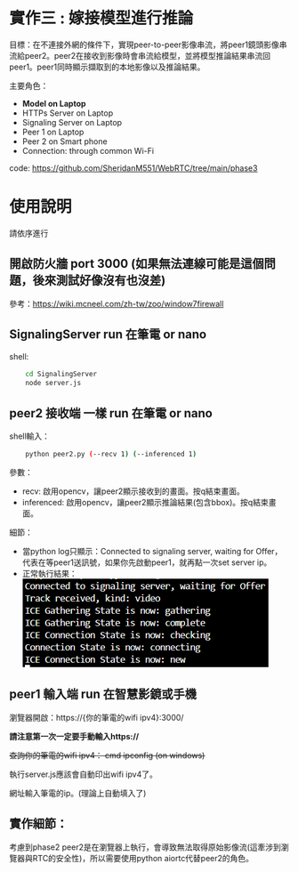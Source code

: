 # 實作三 : 嫁接模型進行推論
目標：在不連接外網的條件下，實現peer-to-peer影像串流，將peer1鏡頭影像串流給peer2。peer2在接收到影像時會串流給模型，並將模型推論結果串流回peer1。peer1同時顯示擷取到的本地影像以及推論結果。

主要角色：
* **Model on Laptop**
* HTTPs Server on Laptop
* Signaling Server on Laptop
* Peer 1 on Laptop
* Peer 2 on Smart phone
* Connection: through common Wi-Fi

code: https://github.com/SheridanM551/WebRTC/tree/main/phase3

# 使用說明
請依序進行
## 開啟防火牆 port 3000 (如果無法連線可能是這個問題，後來測試好像沒有也沒差)
參考：https://wiki.mcneel.com/zh-tw/zoo/window7firewall

## SignalingServer run 在筆電 or nano
shell:
```bash
    cd SignalingServer
    node server.js
```
## peer2 接收端 一樣 run 在筆電 or nano
shell輸入：
```bash
    python peer2.py (--recv 1) (--inferenced 1)
```
參數：
* recv: 啟用opencv，讓peer2顯示接收到的畫面。按q結束畫面。
* inferenced: 啟用opencv，讓peer2顯示推論結果(包含bbox)。按q結束畫面。

細節：
* 當python log只顯示：Connected to signaling server, waiting for Offer，代表在等peer1送訊號，如果你先啟動peer1，就再點一次set server ip。
* 正常執行結果：![alt text](image.png)

## peer1 輸入端 run 在智慧影鏡或手機
瀏覽器開啟：https://{你的筆電的wifi ipv4}:3000/

**請注意第一次一定要手動輸入https://**

~~查詢你的筆電的wifi ipv4： cmd ipconfig (on windows)~~

執行server.js應該會自動印出wifi ipv4了。

網址輸入筆電的ip。(理論上自動填入了)

## 實作細節：
考慮到phase2 peer2是在瀏覽器上執行，會導致無法取得原始影像流(這牽涉到瀏覽器與RTC的安全性)，所以需要使用python aiortc代替peer2的角色。